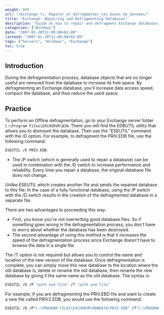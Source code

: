 ```yaml
---
weight: 999
url: "/Exchange_\\:_Réparer_et_défragmenter_les_bases_de_données/"
title: "Exchange: Repairing and Defragmenting Databases"
description: "Guide on how to repair and defragment Exchange databases to improve performance and reduce storage space."
categories: ["Windows"]
date: "2007-01-20T11:00:00+02:00"
lastmod: "2007-01-20T11:00:00+02:00"
tags: ["Servers", "Windows", "Exchange"]
toc: true
---
```


## Introduction

During the defragmentation process, database objects that are no longer useful are removed from the database to increase its free space. By defragmenting an Exchange database, you'll increase data access speed, compact the database, and thus reduce the used space.

## Practice

To perform an Offline defragmentation, go to your Exchange server folder `C:\Program Files\EXCHSRVR\BIN`. There you will find the EDBUTIL utility that allows you to dismount the database.
Then use the "ESEUTIL" command with the /D option. For example, to defragment the PRIV.EDB file, use the following command:

```bash
ESEUTIL /D PRIV.EDB.
```

- The /P switch (which is generally used to repair a database) can be used in combination with the /D switch to increase performance and reliability. Every time you repair a database, the original database file does not change.

Unlike ESEUTIL which creates another file and sends the repaired database to this file. In the case of a fully functional database, using the /P switch with the /D switch results in the creation of the defragmented database in a separate file.

There are two advantages to proceeding this way:

- First, you know you're not overwriting good database files. So if something goes wrong in the defragmentation process, you don't have to worry about whether the database has been destroyed.
- The second advantage of using this method is that it increases the speed of the defragmentation process since Exchange doesn't have to browse the data in a single file.

The /T option is not required but allows you to control the name and location of the new version of the database. Once defragmentation is complete, you can simply move this new database to the location where the old database is, delete or rename the old database, then rename the new database by giving it the same name as the old database.
The syntax is:

```bash
ESEUTIL /D /P "path and file" /T "path and file"
```

For example, if you are defragmenting the PRIV.EBD file and want to create a new file called PRIV2.EDB, you would use the following command:

```bash
ESEUTIL /D /P"C:\PROGRAM FILES\EXCHSRVR\MDBDATA\PRIV.EDB" /T"C:\PROGRAM FILES\EXCHSRVR\MDBDATA\PRIV2.MDB"
```
